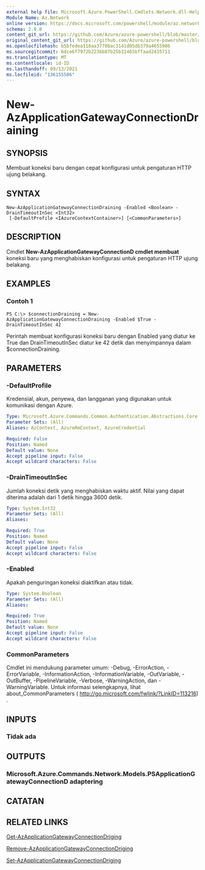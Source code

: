 ```yaml
---
external help file: Microsoft.Azure.PowerShell.Cmdlets.Network.dll-Help.xml
Module Name: Az.Network
online version: https://docs.microsoft.com/powershell/module/az.network/new-azapplicationgatewayconnectiondraining
schema: 2.0.0
content_git_url: https://github.com/Azure/azure-powershell/blob/master/src/Network/Network/help/New-AzApplicationGatewayConnectionDraining.md
original_content_git_url: https://github.com/Azure/azure-powershell/blob/master/src/Network/Network/help/New-AzApplicationGatewayConnectionDraining.md
ms.openlocfilehash: b5bfedea118aa3770bac3141d05db379a4655906
ms.sourcegitcommit: 6dce6f7972b2236b87b25b31465bffaad2435711
ms.translationtype: MT
ms.contentlocale: id-ID
ms.lasthandoff: 09/13/2021
ms.locfileid: "136155586"
---
```

# New-AzApplicationGatewayConnectionDraining

## SYNOPSIS
Membuat koneksi baru dengan cepat konfigurasi untuk pengaturan HTTP ujung belakang.

## SYNTAX

```
New-AzApplicationGatewayConnectionDraining -Enabled <Boolean> -DrainTimeoutInSec <Int32>
 [-DefaultProfile <IAzureContextContainer>] [<CommonParameters>]
```

## DESCRIPTION
Cmdlet **New-AzApplicationGatewayConnectionD cmdlet membuat** koneksi baru yang menghabiskan konfigurasi untuk pengaturan HTTP ujung belakang.

## EXAMPLES

### Contoh 1
```
PS C:\> $connectionDraining = New-AzApplicationGatewayConnectionDraining -Enabled $True -DrainTimeoutInSec 42
```

Perintah membuat konfigurasi koneksi baru dengan Enabled yang diatur ke True dan DrainTimeoutInSec diatur ke 42 detik dan menyimpannya dalam $connectionDraining.

## PARAMETERS

### -DefaultProfile
Kredensial, akun, penyewa, dan langganan yang digunakan untuk komunikasi dengan Azure.

```yaml
Type: Microsoft.Azure.Commands.Common.Authentication.Abstractions.Core.IAzureContextContainer
Parameter Sets: (All)
Aliases: AzContext, AzureRmContext, AzureCredential

Required: False
Position: Named
Default value: None
Accept pipeline input: False
Accept wildcard characters: False
```

### -DrainTimeoutInSec
Jumlah koneksi detik yang menghabiskan waktu aktif.
Nilai yang dapat diterima adalah dari 1 detik hingga 3600 detik.

```yaml
Type: System.Int32
Parameter Sets: (All)
Aliases:

Required: True
Position: Named
Default value: None
Accept pipeline input: False
Accept wildcard characters: False
```

### -Enabled
Apakah penguringan koneksi diaktifkan atau tidak.

```yaml
Type: System.Boolean
Parameter Sets: (All)
Aliases:

Required: True
Position: Named
Default value: None
Accept pipeline input: False
Accept wildcard characters: False
```

### CommonParameters
Cmdlet ini mendukung parameter umum: -Debug, -ErrorAction, -ErrorVariable, -InformationAction, -InformationVariable, -OutVariable, -OutBuffer, -PipelineVariable, -Verbose, -WarningAction, dan -WarningVariable. Untuk informasi selengkapnya, lihat about_CommonParameters ( http://go.microsoft.com/fwlink/?LinkID=113216) .

## INPUTS

### Tidak ada

## OUTPUTS

### Microsoft.Azure.Commands.Network.Models.PSApplicationGatewayConnectionD adaptering

## CATATAN

## RELATED LINKS

[Get-AzApplicationGatewayConnectionDriging](./Get-AzApplicationGatewayConnectionDraining.md)

[Remove-AzApplicationGatewayConnectionDriging](./Remove-AzApplicationGatewayConnectionDraining.md)

[Set-AzApplicationGatewayConnectionDriging](./Set-AzApplicationGatewayConnectionDraining.md)

